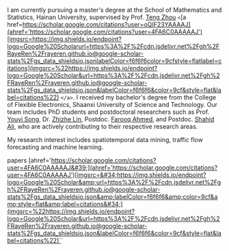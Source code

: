 I am currently pursuing a master's degree at the School of Mathematics and Statistics, Hainan University, supervised by Prof. [Teng Zhou](https://scs.hainanu.edu.cn/info/1052/3112.htm) `<`[a href=https://scholar.google.com/citations?user=oQIF23YAAAAJ](ahref='https://scholar.google.com/citations?user=4FA6C0AAAAAJ')[imgsrc=https://img.shields.io/endpoint?logo=Google%20Scholarurl=https%3A%2F%2Fcdn.jsdelivr.net%2Fgh%2FRayeRen%2Frayeren.github.io@google-scholar-stats%2Fgs_data_shieldsio.jsonlabelColor=f6f6f6color=9cfstyle=flatlabel=citations](imgsrc=%22https://img.shields.io/endpoint?logo=Google%20Scholar&url=https%3A%2F%2Fcdn.jsdelivr.net%2Fgh%2FRayeRen%2Frayeren.github.io@google-scholar-stats%2Fgs_data_shieldsio.json&labelColor=f6f6f6&color=9cf&style=flat&label=citations%22) `</a>`. I received my bachelor's degree from the College of Flexible Electronics, Shaanxi University of Science and Technology. Our team includes PhD students and postdoctoral researchers such as Prof. [Youyi Song]([https://scholar.google.com/citations?user=gSzHVNkAAAAJ](https://scholar.google.com/citations?user=gSzHVNkAAAAJ)), Dr. [Zhizhe Lin]([https://scholar.google.com/citations?user=j2aV91UAAAAJ](https://scholar.google.com/citations?user=j2aV91UAAAAJ)), Postdoc. [Farooq Ahmed]([https://scholar.google.com/citations?user=bTVezlQAAAAJ](https://scholar.google.com/citations?user=bTVezlQAAAAJ)), and Postdoc. [Shahid Ali]([https://scholar.google.com/citations?user=B3jovoIAAAAJ](https://scholar.google.com/citations?user=B3jovoIAAAAJ)), who are actively contributing to their respective research areas.

My research interest includes spatiotemporal data mining, traffic flow forecasting and machine learning.

papers [ahref=&#39;https://scholar.google.com/citations?user=4FA6C0AAAAAJ&#39;](ahref='https://scholar.google.com/citations?user=4FA6C0AAAAAJ')[imgsrc=&#34;https://img.shields.io/endpoint?logo=Google%20Scholar&amp;url=https%3A%2F%2Fcdn.jsdelivr.net%2Fgh%2FRayeRen%2Frayeren.github.io@google-scholar-stats%2Fgs_data_shieldsio.json&amp;labelColor=f6f6f6&amp;color=9cf&amp;style=flat&amp;label=citations&#34;](imgsrc=%22https://img.shields.io/endpoint?logo=Google%20Scholar&url=https%3A%2F%2Fcdn.jsdelivr.net%2Fgh%2FRayeRen%2Frayeren.github.io@google-scholar-stats%2Fgs_data_shieldsio.json&labelColor=f6f6f6&color=9cf&style=flat&label=citations%22)`</a>`
